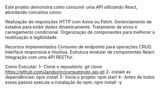 Este projeto demonstra como consumir uma API utilizando React, abordando conceitos como:

Realização de requisições HTTP com Axios ou Fetch.
Gerenciamento de estados para exibir dados dinamicamente.
Tratamento de erros e carregamento condicional.
Organização de componentes para melhorar a reutilização e legibilidade.

Recursos Implementados
Consumo de endpoints para operações CRUD.
Interface responsiva e intuitiva.
Estrutura modular de componentes React.
Integração com uma API RESTful.

Como Executar:
1- Clone o repositório:
git clone https://github.com/Jandsonn/consumindo-api.git
2- instale as dependências:
npm install
3- Inicie o projeto:
npm start
4- Antes de todos esses passos execute a instalação do npm:
npm install -y
